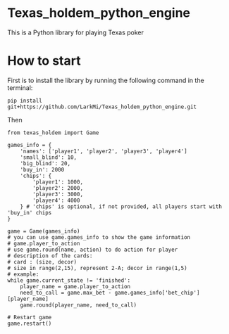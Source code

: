 # Texas_holdem_python_engine
This is a Python library for playing Texas poker

# How to start
First is to install the library by running the following command in the terminal:
```
pip install git+https://github.com/LarkMi/Texas_holdem_python_engine.git
```
Then

```
from texas_holdem import Game

games_info = {
    'names': ['player1', 'player2', 'player3', 'player4']
    'small_blind': 10,
    'big_blind': 20,
    'buy_in': 2000
    'chips': {
        'player1': 1000,
        'player2': 2000,
        'player3': 3000,
        'player4': 4000
    } # 'chips' is optional, if not provided, all players start with 'buy_in' chips
}

game = Game(games_info)
# you can use game.games_info to show the game information
# game.player_to_action 
# use game.round(name, action) to do action for player
# description of the cards:
# card : (size, decor)
# size in range(2,15), represent 2-A; decor in range(1,5)
# example:
while game.current_state != 'finished':
    player_name = game.player_to_action
    need_to_call = game.max_bet - game.games_info['bet_chip'][player_name]
    game.round(player_name, need_to_call)

# Restart game
game.restart()
```